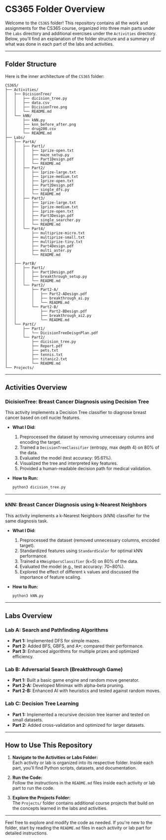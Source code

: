 # CS365 Folder Overview

Welcome to the `CS365` folder! This repository contains all the work and assignments for the CS365 course, organized into three main parts under the `Labs` directory and additional exercises under the `Activities` directory. Below, you'll find an explanation of the folder structure and a summary of what was done in each part of the labs and activities.

---

## Folder Structure

Here is the inner architecture of the `CS365` folder:

```
CS365/
├── Activities/                 
│   ├── DicisionTree/           
│   │   ├── dicision_tree.py
│   │   ├── data.csv
│   │   ├── DicisionTree.png
│   │   └── README.md
│   └── kNN/                    
│       ├── kNN.py
│       ├── knn_before_after.png
│       ├── drug200.csv
│       └── README.md
├── Labs/                       
│   ├── PartA/                  
│   │   ├── Part1/
│   │   │   ├── 1prize-open.txt
│   │   │   ├── maze_setup.py
│   │   │   ├── Part1Design.pdf
│   │   │   └── README.md
│   │   ├── Part2/
│   │   │   ├── 1prize-large.txt
│   │   │   ├── 1prize-medium.txt
│   │   │   ├── 1prize-open.txt
│   │   │   ├── Part2Design.pdf
│   │   │   ├── single_dfs.py
│   │   │   └── README.md
│   │   ├── Part3/
│   │   │   ├── 1prize-large.txt
│   │   │   ├── 1prize-medium.txt
│   │   │   ├── 1prize-open.txt
│   │   │   ├── Part3Design.pdf
│   │   │   ├── single_searcher.py
│   │   │   └── README.md
│   │   └── Part4/
│   │       ├── multiprize-micro.txt
│   │       ├── multiprize-small.txt
│   │       ├── multiprize-tiny.txt
│   │       ├── Part4Design.pdf
│   │       ├── multi_aster.py
│   │       └── README.md
│   │
│   ├── PartB/                  
│   │   ├── Part1/
│   │   │   ├── Part1Design.pdf
│   │   │   ├── breakthrough_setup.py
│   │   │   └── README.md
│   │   └── Part2/
│   │       ├── Part2-A/
│   │       │   ├── Part2-ADesign.pdf
│   │       │   ├── breakthrough_ai.py
│   │       │   └── README.md
│   │       └── Part2-B/
│   │           ├── Part2-BDesign.pdf
│   │           ├── breakthrough_ai2.py
│   │           └── README.md
│   └── PartC/                  
│       ├── Part1/
│       │   └── DicisionTreeDeisgnPlan.pdf
│       └── Part2/
│           ├── dicision_tree.py
│           ├── Report.pdf
│           ├── pets.txt
│           ├── tennis.txt
│           ├── titanic2.txt 
│           └── README.md
└── Projects/                   
```

---

## Activities Overview

### **DicisionTree: Breast Cancer Diagnosis using Decision Tree**
This activity implements a Decision Tree classifier to diagnose breast cancer based on cell nuclei features.

- **What I Did:**
  1. Preprocessed the dataset by removing unnecessary columns and encoding the target.
  2. Trained a `DecisionTreeClassifier` (entropy, max depth 4) on 80% of the data.
  3. Evaluated the model (test accuracy: 95.61%).
  4. Visualized the tree and interpreted key features.
  5. Provided a human-readable decision path for medical validation.

- **How to Run:**
  ```bash
  python3 dicision_tree.py
  ```

---

### **kNN: Breast Cancer Diagnosis using k-Nearest Neighbors**
This activity implements a k-Nearest Neighbors (kNN) classifier for the same diagnosis task.

- **What I Did:**
  1. Preprocessed the dataset (removed unnecessary columns, encoded target).
  2. Standardized features using `StandardScaler` for optimal kNN performance.
  3. Trained a `KNeighborsClassifier` (k=5) on 80% of the data.
  4. Evaluated the model (e.g., test accuracy: 70~80%).
  5. Explored the effect of different `k` values and discussed the importance of feature scaling.

- **How to Run:**
  ```bash
  python3 kNN.py
  ```

---

## Labs Overview

### **Lab A: Search and Pathfinding Algorithms**
- **Part 1:** Implemented DFS for simple mazes.
- **Part 2:** Added BFS, GBFS, and A*; compared their performance.
- **Part 3:** Enhanced algorithms for multiple prizes and optimized efficiency.

### **Lab B: Adversarial Search (Breakthrough Game)**
- **Part 1:** Built a basic game engine and random move generator.
- **Part 2-A:** Developed Minimax with alpha-beta pruning.
- **Part 2-B:** Enhanced AI with heuristics and tested against random moves.

### **Lab C: Decision Tree Learning**
- **Part 1:** Implemented a recursive decision tree learner and tested on small datasets.
- **Part 2:** Added cross-validation and optimized for larger datasets.

---

## How to Use This Repository

1. **Navigate to the Activities or Labs Folder:**  
   Each activity or lab is organized into its respective folder. Inside each part, you'll find Python scripts, datasets, and documentation.

2. **Run the Code:**  
   Follow the instructions in the `README.md` files inside each activity or lab part to run the code.

3. **Explore the Projects Folder:**  
   The `Projects/` folder contains additional course projects that build on the concepts learned in the labs and activities.

---

Feel free to explore and modify the code as needed. If you're new to the folder, start by reading the `README.md` files in each activity or lab part for detailed instructions.
